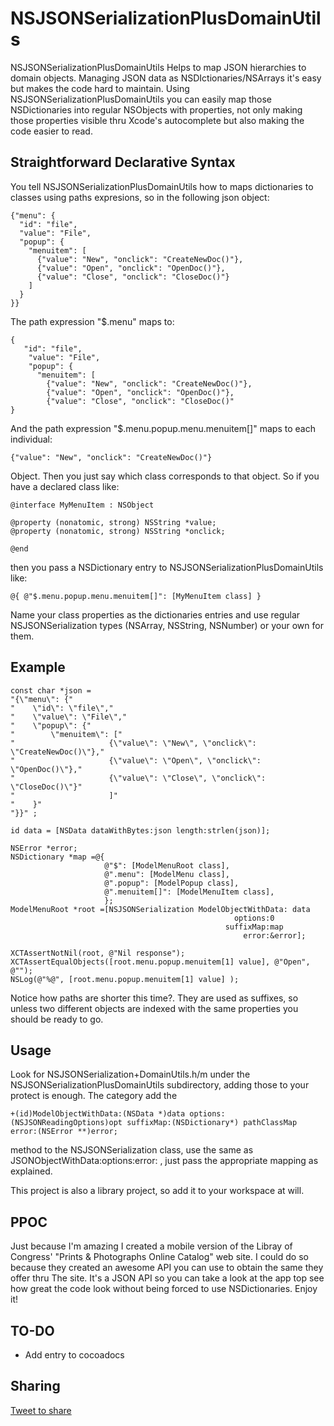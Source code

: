 NSJSONSerializationPlusDomainUtils
==================================

NSJSONSerializationPlusDomainUtils Helps to map JSON hierarchies to domain objects. 
Managing JSON data as NSDIctionaries/NSArrays it's easy but makes the code hard to  maintain. 
Using NSJSONSerializationPlusDomainUtils you can easily map those NSDictionaries 
into regular NSObjects with properties, not only making those properties visible thru Xcode's autocomplete but also making the code easier to read.

## Straightforward Declarative Syntax

You tell NSJSONSerializationPlusDomainUtils how to maps dictionaries to classes using paths expresions, so in the following json object:

    {"menu": {
      "id": "file",
      "value": "File",
      "popup": {
        "menuitem": [
          {"value": "New", "onclick": "CreateNewDoc()"},
          {"value": "Open", "onclick": "OpenDoc()"},
          {"value": "Close", "onclick": "CloseDoc()"}
        ]
      }
    }}

The path expression "$.menu" maps to:

    {
       "id": "file",
        "value": "File",
        "popup": {
          "menuitem": [
            {"value": "New", "onclick": "CreateNewDoc()"},
            {"value": "Open", "onclick": "OpenDoc()"},
            {"value": "Close", "onclick": "CloseDoc()"   
    }

And the path expression "$.menu.popup.menu.menuitem[]" maps to each individual:

    {"value": "New", "onclick": "CreateNewDoc()"}
    
Object. Then you just say which class corresponds to that object. So if you have a declared class like:

    @interface MyMenuItem : NSObject
    
    @property (nonatomic, strong) NSString *value;
    @property (nonatomic, strong) NSString *onclick;
    
    @end

then you pass a NSDictionary entry to NSJSONSerializationPlusDomainUtils like:

    @{ @"$.menu.popup.menu.menuitem[]": [MyMenuItem class] }

Name your class properties as the dictionaries entries and use regular NSJSONSerialization types (NSArray, NSString, NSNumber) or your own for them.

## Example

    const char *json =
    "{\"menu\": {"
    "    \"id\": \"file\","
    "    \"value\": \"File\","
    "    \"popup\": {"
    "        \"menuitem\": ["
    "                     {\"value\": \"New\", \"onclick\": \"CreateNewDoc()\"},"
    "                     {\"value\": \"Open\", \"onclick\": \"OpenDoc()\"},"
    "                     {\"value\": \"Close\", \"onclick\": \"CloseDoc()\"}"
    "                     ]"
    "    }"
    "}}" ;
    
    id data = [NSData dataWithBytes:json length:strlen(json)];
    
    NSError *error;
    NSDictionary *map =@{
                         @"$": [ModelMenuRoot class],
                         @".menu": [ModelMenu class],
                         @".popup": [ModelPopup class],
                         @".menuitem[]": [ModelMenuItem class],
                         };
    ModelMenuRoot *root =[NSJSONSerialization ModelObjectWithData: data
                                                      options:0
                                                    suffixMap:map
                                                        error:&error];
    
    XCTAssertNotNil(root, @"Nil response");
    XCTAssertEqualObjects([root.menu.popup.menuitem[1] value], @"Open", @"");
    NSLog(@"%@", [root.menu.popup.menuitem[1] value] );
    

Notice how paths are shorter this time?. They are used as suffixes, so unless two different objects are indexed with the same properties you should be ready to go.

## Usage

Look for NSJSONSerialization+DomainUtils.h/m under the NSJSONSerializationPlusDomainUtils
subdirectory, adding those to your protect is enough. The category add the

    +(id)ModelObjectWithData:(NSData *)data options:(NSJSONReadingOptions)opt suffixMap:(NSDictionary*) pathClassMap error:(NSError **)error;
 
method to the NSJSONSerialization class, use the same as JSONObjectWithData:options:error: , just pass the appropriate mapping as explained.

This project is also a library project, so add it to your workspace at will.

## PPOC

Just because I'm amazing I created a mobile version of the Libray of Congress' "Prints & Photographs Online Catalog" web site. I could do so because they created an awesome API you can use to obtain the same they offer thru The site. It's a JSON API so you can take a look at the app top see how great the code look without being forced to use NSDictionaries. Enjoy it! 

## TO-DO

* Add entry to cocoadocs

## Sharing

<a href="https://twitter.com/share?text=Map JSON to model classes #NSJSONSerializationPlusDomainUtils" class="twitter-share-button" data-lang="en">Tweet to share</a>




